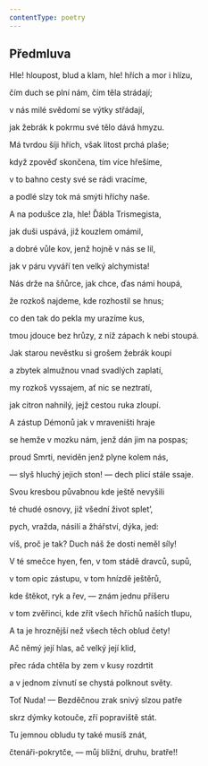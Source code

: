 ```yaml
---
contentType: poetry
---
```


<section>

## Předmluva

Hle! hloupost, blud a klam, hle! hřích a mor i hlízu,

čím duch se plní nám, čím těla strádají;

v nás milé svědomí se výtky střádají,

jak žebrák k pokrmu své tělo dává hmyzu.

Má tvrdou šíji hřích, však lítost prchá plaše;

když zpověď skončena, tím více hřešíme,

v to bahno cesty své se rádi vracíme,

a podlé slzy tok má smýti hříchy naše.

A na podušce zla, hle! Ďábla Trismegista,

jak duši uspává, již kouzlem omámil,

a dobré vůle kov, jenž hojně v nás se lil,

jak v páru vyváří ten velký alchymista!

Nás drže na šňůrce, jak chce, ďas námi houpá,

že rozkoš najdeme, kde rozhostil se hnus;

co den tak do pekla my urazíme kus,

tmou jdouce bez hrůzy, z níž zápach k nebi stoupá.

Jak starou nevěstku si grošem žebrák koupí

a zbytek almužnou vnad svadlých zaplatí,

my rozkoš vyssajem, ať nic se neztratí,

jak citron nahnilý, jejž cestou ruka zloupí.

A zástup Démonů jak v mraveništi hraje

se hemže v mozku nám, jenž dán jim na pospas;

proud Smrti, neviděn jenž plyne kolem nás,

— slyš hluchý jejich ston! — dech plicí stále ssaje.

Svou kresbou půvabnou kde ještě nevyšili

té chudé osnovy, již všední život splet’,

pych, vražda, násilí a žhářství, dýka, jed:

víš, proč je tak? Duch náš že dosti neměl síly!

V té smečce hyen, fen, v tom stádě dravců, supů,

v tom opic zástupu, v tom hnízdě ještěrů,

kde štěkot, ryk a řev, — znám jednu příšeru

v tom zvěřinci, kde zřít všech hříchů naších tlupu,

A ta je hroznější než všech těch oblud čety!

Ač němý její hlas, ač velký její klid,

přec ráda chtěla by zem v kusy rozdrtit

a v jednom zívnutí se chystá polknout světy.

Toť Nuda! — Bezděčnou zrak snivý slzou patře

skrz dýmky kotouče, zří popraviště stát.

Tu jemnou obludu ty také musíš znát,

čtenáři-pokrytče, — můj bližní, druhu, bratře!!

</section>
